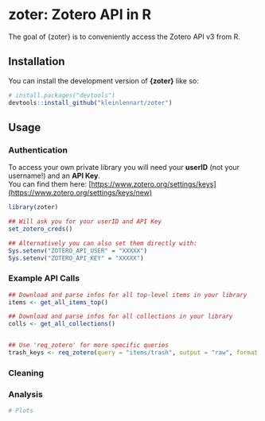 
<!-- README.md is generated from README.Rmd. Please edit that file -->

# zoter: Zotero API in R

<!-- badges: start -->
<!-- badges: end -->

The goal of {zoter} is to conveniently access the Zotero API v3 from R.

## Installation

You can install the development version of **{zoter}** like so:

``` r
# install.packages("devtools")
devtools::install_github("kleinlennart/zoter")
```

## Usage

### Authentication

To access your own private library you will need your **userID** (not
your username!) and an **API Key**.  
You can find them here:
[https://www.zotero.org/settings/keys](https://www.zotero.org/settings/keys/new)

``` r
library(zoter)

## Will ask you for your userID and API Key
set_zotero_creds()

## Alternatively you can also set them directly with:
Sys.setenv("ZOTERO_API_USER" = "XXXXX")
Sys.setenv("ZOTERO_API_KEY" = "XXXXX")
```

### Example API Calls

``` r
## Download and parse infos for all top-level items in your library
items <- get_all_items_top()

## Download and parse infos for all collections in your library
colls <- get_all_collections()


## Use 'req_zotero' for more specific queries
trash_keys <- req_zotero(query = "items/trash", output = "raw", format = "keys")
```

### Cleaning

### Analysis

``` r
# Plots
```
